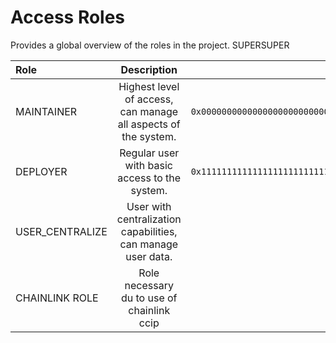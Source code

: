 # Access Roles

Provides a global overview of the roles in the project. SUPERSUPER

| Role            |                          Description                           |                                      Address |
| :-------------- | :------------------------------------------------------------: | -------------------------------------------: |
| MAINTAINER      | Highest level of access, can manage all aspects of the system. | `0x0000000000000000000000000000000000000000` |
| DEPLOYER        |         Regular user with basic access to the system.          | `0x1111111111111111111111111111111111111111` |
| USER_CENTRALIZE |  User with centralization capabilities, can manage user data.  |                                          `0x |
| CHAINLINK ROLE  |           Role necessary du to use of chainlink ccip           |                                              |



